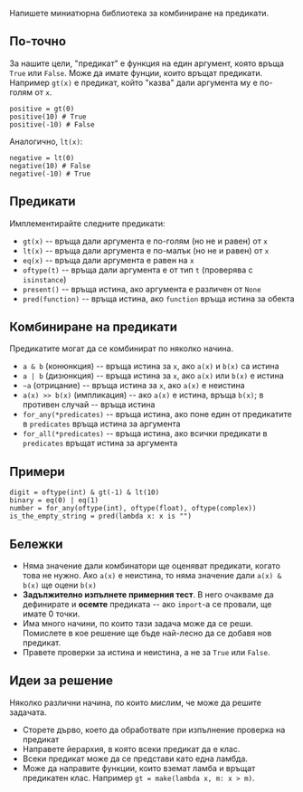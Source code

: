 Напишете миниатюрна библиотека за комбиниране на предикати.

## По-точно

За нашите цели, "предикат" е функция на един аргумент, която връща `True` или `False`. Може да имате фунции, които връщат предикати. Например `gt(x)` е предикат, който "казва" дали аргумента му е по-голям от `x`.

    positive = gt(0)
    positive(10) # True
    positive(-10) # False

Аналогично, `lt(x)`:

    negative = lt(0)
    negative(10) # False
    negative(-10) # True

## Предикати

Имплементирайте следните предикати:

* `gt(x)` -- връща дали аргумента е по-голям (но не и равен) от `x`
* `lt(x)` -- връща дали аргумента е по-малък (но не и равен) от `x`
* `eq(x)` -- връща дали аргумента е равен на `x`
* `oftype(t)` -- връща дали аргумента е от тип `t` (проверява с `isinstance`)
* `present()` -- връща истина, ако аргумента е различен от `None`
* `pred(function)` -- връща истина, ако `function` връща истина за обекта

## Комбиниране на предикати

Предикатите могат да се комбинират по няколко начина.

* `a & b` (конюнкция) -- връща истина за `x`, ако `a(x)` и `b(x)` са истина
* `a | b` (дизюнкция) -- връща истина за `x`, ако `a(x)` или `b(x)` е истина
* `~a` (отрицание) -- връща истина за `x`, ако `a(x)` е неистина
* `a(x) >> b(x)` (импликация) -- ако `a(x)` е истина, връща `b(x)`; в противен случай -- връща истина
* `for_any(*predicates)` -- връща истина, ако поне един от предикатите в `predicates` връща истина за аргумента
* `for_all(*predicates)` -- връща истина, ако всички предикати в `predicates` връщат истина за аргумента

## Примери

    digit = oftype(int) & gt(-1) & lt(10)
    binary = eq(0) | eq(1)
    number = for_any(oftype(int), oftype(float), oftype(complex))
    is_the_empty_string = pred(lambda x: x is "")

## Бележки

* Няма значение дали комбинатори ще оценяват предикати, когато това не нужно. Ако `a(x)` е неистина, то няма значение дали `a(x) & b(x)` ще оцени `b(x)`
* **Задължително изпълнете примерния тест**. В него очакваме да дефинирате и **осемте** предиката -- ако `import`-а се провали, ще имате 0 точки.
* Има много начини, по които тази задача може да се реши. Помислете в кое решение ще бъде най-лесно да се добавя нов предикат.
* Правете проверки за истина и неистина, а не за `True` или `False`.

## Идеи за решение

Няколко различни начина, по които *мислим*, че може да решите задачата.

* Сторете дърво, което да обработвате при изпълнение проверка на предикат
* Направете йерархия, в която всеки предикат да е клас.
* Всеки предикат може да се представи като една ламбда.
* Може да направите функции, които вземат ламба и връщат предикатен клас. Например `gt = make(lambda x, m: x > m)`.

